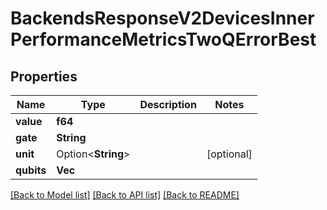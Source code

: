 # BackendsResponseV2DevicesInnerPerformanceMetricsTwoQErrorBest

## Properties

Name | Type | Description | Notes
------------ | ------------- | ------------- | -------------
**value** | **f64** |  | 
**gate** | **String** |  | 
**unit** | Option<**String**> |  | [optional]
**qubits** | **Vec<f64>** |  | 

[[Back to Model list]](../README.md#documentation-for-models) [[Back to API list]](../README.md#documentation-for-api-endpoints) [[Back to README]](../README.md)


